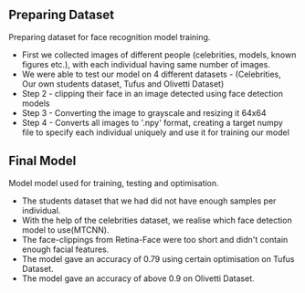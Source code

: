 ## Preparing Dataset

Preparing dataset for face recognition model training.
* First we collected images of different people (celebrities, models, known figures etc.), with each individual having same number of images.
* We were able to test our model on 4 different datasets - (Celebrities, Our own students dataset, Tufus and Olivetti Dataset)
* Step 2 -  clipping their face in an image detected using face detection models
* Step 3 - Converting the image to grayscale and resizing it 64x64
* Step 4 - Converts all images to '.npy' format, creating a target numpy file to specify each individual uniquely and use it for training our model

## Final Model

Model model used for training, testing and optimisation.

* The students dataset that we had did not have enough samples per individual.
* With the help of the celebrities dataset, we realise which face detection model to use(MTCNN).
* The face-clippings from Retina-Face were too short and didn't contain enough facial features.
* The model gave an accuracy of 0.79 using certain optimisation on Tufus Dataset.
* The model gave an accuracy of above 0.9 on Olivetti Dataset.
